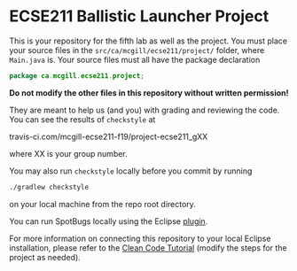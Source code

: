 # ECSE211 Ballistic Launcher Project

This is your repository for the fifth lab as well as the project.
You must place your source files in the 
`src/ca/mcgill/ecse211/project/` folder, where `Main.java` is. Your source files
must all have the package declaration 

```java
package ca.mcgill.ecse211.project;
```

**Do not modify the other files in this repository without written permission!**

They are meant to help us (and you) with grading and reviewing the code. You can see the results
of `checkstyle` at

travis-ci.com/mcgill-ecse211-f19/project-ecse211_gXX

where XX is your group number. 

You may also run `checkstyle` locally before you commit by running

```bash
./gradlew checkstyle
```

on your local machine from the repo root directory.

You can run SpotBugs locally using the Eclipse
[plugin](https://marketplace.eclipse.org/content/spotbugs-eclipse-plugin).

For more information on connecting this repository to your local Eclipse installation,
please refer to the [Clean Code Tutorial](https://mcgill-ecse211-f19.github.io/getting_started_guide/CleanCodeTutorial-F19#step-by-step-instructions)
(modify the steps for the project as needed).
